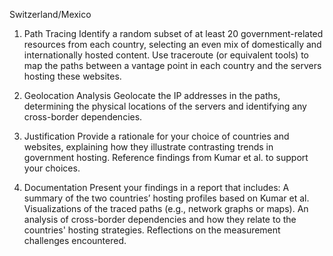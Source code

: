 Switzerland/Mexico

1. Path Tracing
Identify a random subset of at least 20 government-related resources from each country, selecting an even mix of domestically and internationally hosted content.
Use traceroute (or equivalent tools) to map the paths between a vantage point in each country and the servers hosting these websites.

2. Geolocation Analysis
Geolocate the IP addresses in the paths, determining the physical locations of the servers and identifying any cross-border dependencies.

3. Justification
Provide a rationale for your choice of countries and websites, explaining how they illustrate contrasting trends in government hosting. Reference findings from Kumar et al. to support your choices.

4. Documentation
Present your findings in a report that includes:
A summary of the two countries’ hosting profiles based on Kumar et al.
Visualizations of the traced paths (e.g., network graphs or maps).
An analysis of cross-border dependencies and how they relate to the countries' hosting strategies.
Reflections on the measurement challenges encountered.

